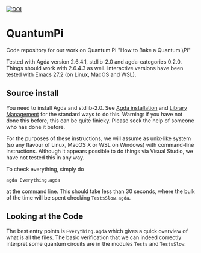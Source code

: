 [![DOI](https://zenodo.org/badge/595292039.svg)](https://zenodo.org/badge/latestdoi/595292039)
# QuantumPi
Code repository for our work on Quantum Pi "How to Bake a Quantum \Pi"

Tested with Agda version 2.6.4.1, stdlib-2.0 and agda-categories 0.2.0.
Things should work with 2.6.4.3 as well. Interactive versions have been
tested with Emacs 27.2 (on Linux, MacOS and WSL).

## Source install
You need to install Agda and stdlib-2.0. See 
[Agda installation](https://agda.readthedocs.io/en/latest/getting-started/installation.html) and [Library Management](https://agda.readthedocs.io/en/latest/tools/package-system.html) for the standard ways to do this. Warning: if you
have not done this before, this can be quite finicky. Please seek the help
of someone who has done it before.

For the purposes of these instructions, we will assume as unix-like system
(so any flavour of Linux, MacOS X or WSL on Windows) with command-line
instructions. Although it appears possible to do things via Visual Studio,
we have not tested this in any way.

To check everything, simply do
```
agda Everything.agda
```
at the command line. This should take less than 30 seconds, where the
bulk of the time will be spent checking `TestsSlow.agda`.

## Looking at the Code

The best entry points is `Everything.agda` which gives a quick overview
of what is all the files. The basic verification that we can indeed
correctly interpret some quantum circuits are in the modules `Tests`
and `TestsSlow`.
